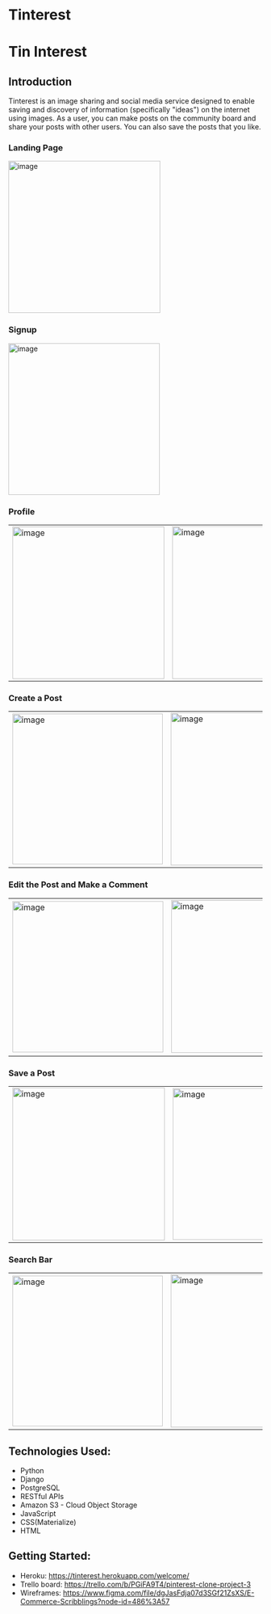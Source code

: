 # Tinterest

# Tin Interest

## Introduction

Tinterest is an image sharing and social media service designed to enable saving and discovery of information (specifically "ideas") on the internet using images. As a user, you can make posts on the community board and share your posts with other users. You can also save the posts that you like.

### Landing Page

<img width="301" alt="image" src="https://user-images.githubusercontent.com/91228440/178107347-5703abf2-7970-44e7-8f20-8492a7c73488.png">

### Signup

<img width="300" alt="image" src="https://user-images.githubusercontent.com/91228440/178107417-a5a84000-0613-4271-ad10-0a125df39f37.png">

### Profile

<table>
  <tr>
    <td><img width="301" alt="image" src="https://user-images.githubusercontent.com/91228440/178107458-adfe9b83-8014-416f-a361-dd0216a5f8fb.png"></td>
    <td><img width="302" alt="image" src="https://user-images.githubusercontent.com/91228440/178107567-c83b423e-dff2-4ae7-a44a-e44938b52ce6.png"></td
  </tr>
</table>

### Create a Post

<table>
  <tr>
    <td><img width="298" alt="image" src="https://user-images.githubusercontent.com/91228440/178107751-8ca96bae-a523-48fd-98da-3c4a20e98934.png"></td>
    <td><img width="302" alt="image" src="https://user-images.githubusercontent.com/91228440/178107774-df4e529a-3d31-4314-982d-88fca336f71a.png"></td>
    <td><img width="298" alt="image" src="https://user-images.githubusercontent.com/91228440/178107803-0914629c-4a36-4f3f-8e89-169987f301ef.png"></td>
  </tr>
</table>

### Edit the Post and Make a Comment

 <table>
  <tr>
    <td><img width="299" alt="image" src="https://user-images.githubusercontent.com/91228440/178107902-00032e81-9905-4e21-ad54-9b97a8cfd5d5.png"></td>
    <td><img width="302" alt="image" src="https://user-images.githubusercontent.com/91228440/178107971-d23dfb88-dbc6-487f-8ca1-d3401cc170d6.png"></td>
    <td><img width="305" alt="image" src="https://user-images.githubusercontent.com/91228440/178108020-f79561ce-0307-4cd4-a0c7-ba6154faac04.png"></td>
    <td><img width="300" alt="image" src="https://user-images.githubusercontent.com/91228440/178108119-af1c88eb-43e3-42f5-b953-cca6b9f99c7e.png"></td>
  </tr>
</table>
  
### Save a Post
 <table>
  <tr>
    <td><img width="302" alt="image" src="https://user-images.githubusercontent.com/91228440/178108273-1cba847f-d23d-4254-a83e-9f6f91a032f0.png"></td>
    <td><img width="300" alt="image" src="https://user-images.githubusercontent.com/91228440/178108295-0b49c42a-f030-421d-b868-6a4d6fedac84.png"></td>
  </tr>
</table>

### Search Bar

 <table>
  <tr>
    <td><img width="298" alt="image" src="https://user-images.githubusercontent.com/91228440/178108700-411f7669-a86a-4953-9187-8b6b4c5fe016.png">
</td>
    <td><img width="303" alt="image" src="https://user-images.githubusercontent.com/91228440/178108684-cd463a85-abda-4062-97a1-c9c68af236da.png">
</td>
  </tr>
</table>

## Technologies Used:

- Python
- Django
- PostgreSQL
- RESTful APIs
- Amazon S3 - Cloud Object Storage
- JavaScript
- CSS(Materialize)
- HTML

## Getting Started:

- Heroku: https://tinterest.herokuapp.com/welcome/
- Trello board: https://trello.com/b/PGiFA9T4/pinterest-clone-project-3
- Wireframes: https://www.figma.com/file/dgJasFdja07d3SGf21ZsXS/E-Commerce-Scribblings?node-id=486%3A57
